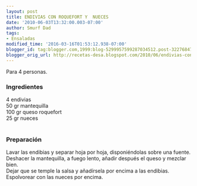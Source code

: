```yaml
---
layout: post
title: ENDIVIAS CON ROQUEFORT Y  NUECES
date: '2010-06-03T13:32:00.003-07:00'
author: Smurf Dad
tags:
- Ensaladas
modified_time: '2016-03-16T01:53:12.938-07:00'
blogger_id: tag:blogger.com,1999:blog-5299957599287034512.post-3227684752807537075
blogger_orig_url: http://recetas-desa.blogspot.com/2010/06/endivias-con-roquefort-y-nueces.html
---
```


Para 4 personas.<br /><h3>Ingredientes</h3>4 endivias<br />50 gr mantequilla<br />100 gr queso roquefort<br />25 gr nueces<br /><br /><h3>Preparación</h3>Lavar las endibias y separar hoja por hoja, disponiéndolas sobre una fuente.<br />Deshacer la mantequilla, a fuego lento, añadir después el queso y mezclar bien.<br />Dejar que se temple la salsa y añadírsela por encima a las endibias.<br />Espolvorear con las nueces por encima.